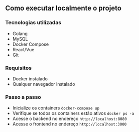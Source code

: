 ## Como executar localmente o projeto

### Tecnologias utilizadas
- Golang
- MySQL
- Docker Compose
- React/Vue
- Git

### Requisitos
- Docker instalado
- Qualquer navegador instalado

### Passo a passo
- Inicialize os containers `docker-compose up`
- Verifique se todos os containers estão ativos `docker ps -a`
- Acesse o backend no endereço `http://localhost:8080`
- Acesse o frontend no endereço `http://localhost:3000` 
